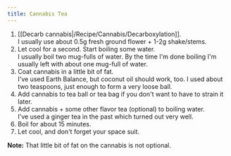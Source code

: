 ```yaml
---
title: Cannabis Tea
---
```


1. [[Decarb cannabis|/Recipe/Cannabis/Decarboxylation]].<br>I usually use about 0.5g fresh ground flower + 1-2g shake/stems.
2. Let cool for a second. Start boiling some water.<br>I usually boil two mug-fulls of water. By the time I'm done boiling I'm usually left with about one mug-full of water.
3. Coat cannabis in a little bit of fat.<br>I've used Earth Balance, but coconut oil should work, too. I used about two teaspoons, just enough to form a very loose ball.
4. Add cannabis to tea ball or tea bag if you don't want to have to strain it later.
5. Add cannabis + some other flavor tea (optional) to boiling water.<br>I've used a ginger tea in the past which turned out very well.
6. Boil for about 15 minutes.
7. Let cool, and don't forget your space suit.

**Note:** That little bit of fat on the cannabis is not optional.